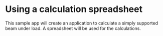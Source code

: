 # Using a calculation spreadsheet
This sample app will create an application to calculate a simply supported beam under load. 
A spreadsheet will be used for the calculations.
